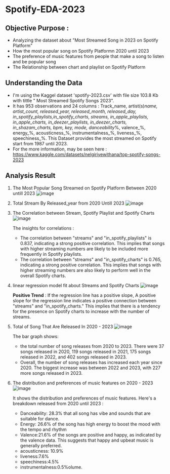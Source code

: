 # Spotify-EDA-2023

## Objective Purpose :

* Analyzing the dataset about "Most Streamed Song in 2023 on Spotify Platform"
* How the most popular song on Spotify Platformn 2020 until 2023
* The preference of music features from people that make a song to listen and be popular song
* The Relationship between chart and playlist on Spotify Platform

## Understanding the Data
* I'm using the Kaggel dataset 'spotify-2023.csv' with file size 103.8 Kb with tittle " Most Streamed Spotify Songs 2023".
* It has 953 observations and 24 columns : Track_name, artist(s)_name, artist_count, released_year, released_month, released_day, in_spotify_playlists,in_spotify_charts, streams, in_apple_playlists, in_apple_charts, in_deezer_playlists, in_deezer_charts, in_shazam_charts, bpm, key, mode, danceability_%, valence_%, energy_%, acousticness_%, instrumentalness_%, liveness_%, speechiness_%. This Dataset provides the most streamed on Spotify start from 1987 until 2023.
* For the more information, may be seen here : https://www.kaggle.com/datasets/nelgiriyewithana/top-spotify-songs-2023

## Analysis Result 

1. The Most Popular Song Streamed on Spotify Platform Between 2020 untill 2023
   ![image](https://github.com/riizd30/Spotify-EDA-2023/assets/150936052/75626d13-21ad-4cc8-b4b4-aa51f5cd1b80)
2. Total Stream By Released_year from 2020 Untill 2023
   ![image](https://github.com/riizd30/Spotify-EDA-2023/assets/150936052/5966ee79-a12c-4a85-a611-a39b68cec1b0)
3. The Correlation between Stream, Spotify Playlist and Spotify Charts
   ![image](https://github.com/riizd30/Spotify-EDA-2023/assets/150936052/ffbb3c2c-f343-4e8c-bf23-f82876d77472)

   The insights for correlations :
      * The correlation between "streams" and "in_spotify_playlists" is 0.837, indicating a strong positive correlation. This implies that songs with higher streaming numbers are likely to be included more frequently in Spotify playlists.
      * The correlation between "streams" and "in_spotify_charts" is 0.765, indicating a strong positive correlation. This implies that songs with higher streaming numbers are also likely to perform well in the overall Spotify charts.
4. linear regression model fit about Streams and Spotify Charts
   ![image](https://github.com/riizd30/Spotify-EDA-2023/assets/150936052/3ab0033b-8274-415a-97f6-d9516d128e1d)

   **Positive Trend** :
   If the regression line has a positive slope, A positive slope for the regression line indicates a positive connection   between "streams" and "in_spotify_charts." This implies that there is a tendency for the presence on Spotify charts to increase with the number of streams.
5. Total of Song That Are Released In 2020 - 2023
   ![image](https://github.com/riizd30/Spotify-EDA-2023/assets/150936052/f36a110d-ae42-4651-ab87-eb8d413bae37)

   The bar graph shows:
      * the total number of song releases from 2020 to 2023. There were 37 songs released in 2020, 119 songs released in 2021, 175 songs released in 2022, and 402 songs released in 2023.
      * Overall, the number of song releases has increased each year since 2020. The biggest increase was between 2022 and 2023, with 227 more songs released in 2023.
6.  The distribution and preferences of music features on 2020 - 2023
    ![image](https://github.com/riizd30/Spotify-EDA-2023/assets/150936052/779243ec-a608-4fe3-a54a-5ca28acfec49)

    It shows the distribution and preferences of music features. Here's a breakdown released from 2020 until 2023 :
      * Danceability: 28.3% that all song has vibe and sounds that are suitable for dance.
      * Energy: 26.6% of the song has high energy to boost the mood with the tempo and rhythm
      * Valence:21.6% of the songs are positive and happy, as indicated by the valence data. This suggests that happy and upbeat music is generally preferred.
      * acousticness: 10.9%
      * liveness:7.6%
      * speechiness:4.5%
      * instrumentalness:0.5%olume.
